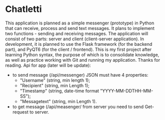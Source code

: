 # Chatletti
This application is planned as a simple messenger (prototype) in Python that can receive, process and send text messages. It plans to implement two functions - sending and receiving messages. The application will consist of two parts: server and client (client-server application). In development, it is planned to use the Flask framework (for the backend part), and PyQT6 (for the client / frontend). This is my first project after learning Python syntax, the purpose of which is to consolidate knowledge, as well as practice working with Git and running my application. Thanks for reading.
Api for app (later will be update):
 - to send message (/api/messenger) JSON must have 4 properties: 
     - "Username" (string, min length 1);
     - "Recipient" (string, min Length 1);
     - "Timestamp" (string, date-time format "YYYY-MM-DDTHH-MM-SS");
     - "Messagetext" (string, min Length 1).
 - to get message (/api/measenger/<username> from server you need to send Get-request to server. 
